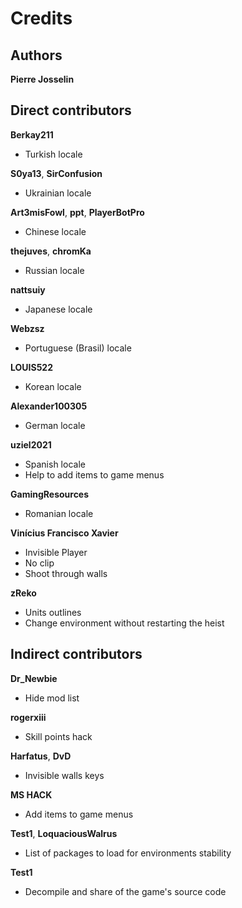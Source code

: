 # Credits

## Authors

**Pierre Josselin**

## Direct contributors

**Berkay211**

- Turkish locale

**S0ya13**, **SirConfusion**

- Ukrainian locale

**Art3misFowl**, **ppt**, **PlayerBotPro**

- Chinese locale

**thejuves**, **chromKa**

- Russian locale

**nattsuiy**

- Japanese locale

**Webzsz**

- Portuguese (Brasil) locale

**LOUIS522**

- Korean locale

**Alexander100305**

- German locale

**uziel2021**

- Spanish locale
- Help to add items to game menus

**GamingResources**

- Romanian locale

**Vinícius Francisco Xavier**

- Invisible Player
- No clip
- Shoot through walls

**zReko**

- Units outlines    
- Change environment without restarting the heist

## Indirect contributors

**Dr_Newbie**

- Hide mod list

**rogerxiii**

- Skill points hack

**Harfatus**, **DvD**

- Invisible walls keys

**MS HACK**

- Add items to game menus

**Test1**, **LoquaciousWalrus**

- List of packages to load for environments stability

**Test1**

- Decompile and share of the game's source code
